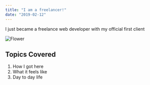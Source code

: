 ```yaml
---
title: "I am a freelancer!"
date: "2019-02-12"
---
```


I just became a freelance web developer with my official first client

![Flower](./pic.jpg)

## Topics Covered

1. How I got here
2. What it feels like
3. Day to day life
